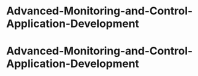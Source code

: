 # Advanced-Monitoring-and-Control-Application-Development
# Advanced-Monitoring-and-Control-Application-Development
